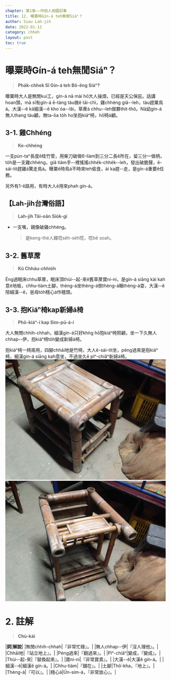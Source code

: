 ```yaml
---
chapter: 第1章——作田人田園記事
title: 12. 曝粟時Gín-á teh無閒Siáⁿ？
author: Siau Lah-jih
date: 2022-01-12
category: chheh
layout: post
toc: true
---
```


# 曝粟時Gín-á teh無閒Siáⁿ？
> **Pha̍k-chhek Sî Gín-á teh Bô-êng Siáⁿ?**

曝粟時大人是無閒kui工，gín-á nā mài hō͘大人操煩，已經是天公保庇。話講hoan頭，mā sī有gín-á ē-tàng tàu做ê tāi-chì，雞chhéng giâ--leh，tàu趕粟鳥á。大漢--ê kā細漢--ê kho͘ óa--lâi，草蓆á chhu--leh做夥thit-thô。Nā幼gín-á無人thang tàu顧，無ta-ôa to̍h ho͘坐抱kiáⁿ椅，hō͘椅á顧。

## 3-1. 雞Chhéng
> **Ke-chhéng**

一支pùn-taⁿ長度ê桂竹管，用柴刀破做6-liàm到三分二長ê所在，留三分一做柄，to̍h是一支雞chhéng，giâ tiàm手--裡搖搖chhe̍k-chhe̍k--leh，發出破脆聲，ē-sái-tit趕雞á驚走鳥á。曝粟ê時鳥á不時來teh偷食，ài ka趕--走，是gín-á重要ê任務。

另外有1-ê路用，有時大人ē用來phah gín-á。

## 【Lah-jih台灣俗語】
>**Lah-jih Tâi-oân Sio̍k-gí**

- 一支嘴，親像破雞chhéng。
   > 是keng-thé人雜唸se̍h-se̍h唸，唸bē soah。

## 3-2. 舊草蓆
> **Kū Chháu-chhio̍h**

Éng過眠床chhu草蓆，眠床頂thùi--起-來ê舊草蓆寶ni-ni，是gín-á siāng kài kah意ê地板，chhu-tiàm土腳，thèng-á坐thèng-á倒thèng-á睏thèng-á耍，大漢--ê陪細漢--ê，爸母to̍h穩心á作穡頭。

## 3-3. 抱Kiáⁿ椅kap新婦á椅
> **Phō-kiáⁿ-í kap Sim-pū-á-í**

大人無閒chhih-chhah，細漢gín-á只好khǹg hō͘抱kiáⁿ椅照顧，坐一下久無人chhap--伊，抱kiáⁿ椅to̍h變成新婦á椅。

抱kiáⁿ椅一椅兩用，四腳chhāi地是竹椅，大人ē-sái-tit坐，péng過來是抱kiáⁿ椅，細漢gín-á siāng kah意坐，不過坐久ē pìⁿ-chiâⁿ新婦á椅。
![](../too5/04/4-14-1.抱囝椅.jpg)
![](../too5/04/4-14-2.抱囝椅.jpg)

# 2. 註解
> **Chù-kái**

|**詞**|**解說**|
|無閒chhih-chhah|『非常忙碌』。|
|無人chhap--伊|『沒人理他』。|
|Chhāi地|『站立地上』。|
|Péng過來|『翻過來』。|
|Pìⁿ-chiâⁿ|變成，『變成』。|
|Thùi--起-來|『替換起來』。|
|寶ni-ni|『非常寶貴』。|
|大漢--ê|大漢ê gín-á。|
|細漢--ê|細漢ê gín-á。|
|Chhu-tiàm|『舖在』。|
|土腳|Thô͘-kha，『地上』。|
|Thèng-á|『可以』。|
|穩心á|Ún-sim-á，『非常放心』。|
